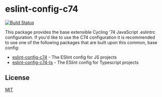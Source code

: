 # eslint-config-c74
[![Build Status](https://travis-ci.org/Cycling74/eslint-config-c74.svg?branch=master)](https://travis-ci.org/Cycling74/eslint-config-c74)

This package provides the base extensible Cycling '74 JavaScript .eslintrc configuration. If you'd like to use the C74 configuration it is recommended to use one of the following packages that are built upon this common, base config:

* [eslint-config-c74](https://www.npmjs.com/package/eslint-config-c74) - The ESlint config for JS projects
* [eslint-config-c74-ts](https://www.npmjs.com/package/eslint-config-c74) - The ESlint config for Typescript projects

## License

[MIT](./LICENSE)
